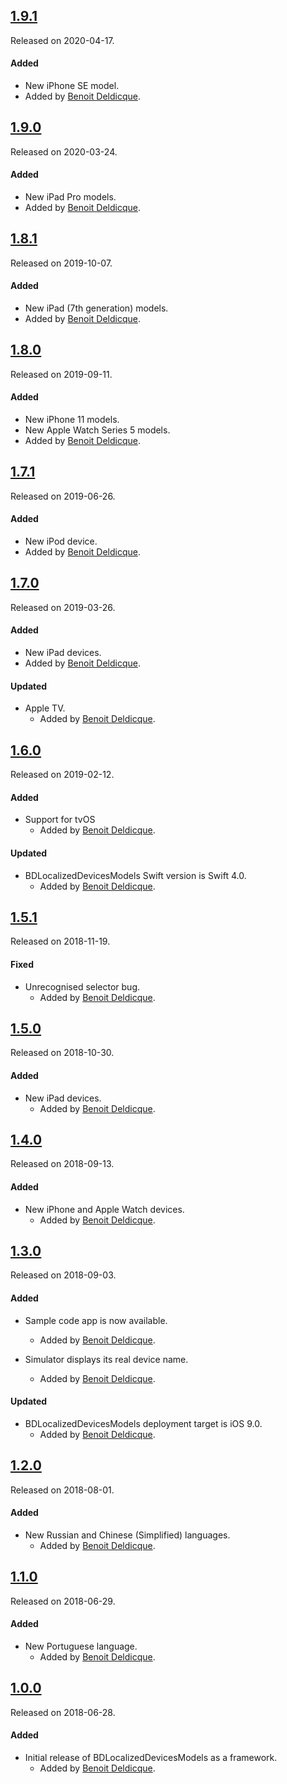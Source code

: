 ## [1.9.1](https://github.com/bixcorp/BDLocalizedDevicesModels/releases/tag/1.9.1)
Released on 2020-04-17.

#### Added
- New iPhone SE model.
- Added by [Benoit Deldicque](https://github.com/bixcorp).

## [1.9.0](https://github.com/bixcorp/BDLocalizedDevicesModels/releases/tag/1.9.0)
Released on 2020-03-24.

#### Added
- New iPad Pro models.
- Added by [Benoit Deldicque](https://github.com/bixcorp).

## [1.8.1](https://github.com/bixcorp/BDLocalizedDevicesModels/releases/tag/1.8.1)
Released on 2019-10-07.

#### Added
- New iPad (7th generation) models.
- Added by [Benoit Deldicque](https://github.com/bixcorp).

## [1.8.0](https://github.com/bixcorp/BDLocalizedDevicesModels/releases/tag/1.8.0)
Released on 2019-09-11.

#### Added
- New iPhone 11 models.
- New Apple Watch Series 5 models.
- Added by [Benoit Deldicque](https://github.com/bixcorp).

## [1.7.1](https://github.com/bixcorp/BDLocalizedDevicesModels/releases/tag/1.7.1)
Released on 2019-06-26.

#### Added
- New iPod device.
- Added by [Benoit Deldicque](https://github.com/bixcorp).

## [1.7.0](https://github.com/bixcorp/BDLocalizedDevicesModels/releases/tag/1.7.0)
Released on 2019-03-26.

#### Added
- New iPad devices.
- Added by [Benoit Deldicque](https://github.com/bixcorp).

#### Updated
- Apple TV.
    - Added by [Benoit Deldicque](https://github.com/bixcorp).

## [1.6.0](https://github.com/bixcorp/BDLocalizedDevicesModels/releases/tag/1.6.0)
Released on 2019-02-12.

#### Added
- Support for tvOS
    - Added by [Benoit Deldicque](https://github.com/bixcorp).

#### Updated
- BDLocalizedDevicesModels Swift version is Swift 4.0.
    - Added by [Benoit Deldicque](https://github.com/bixcorp).

## [1.5.1](https://github.com/bixcorp/BDLocalizedDevicesModels/releases/tag/1.5.1)
Released on 2018-11-19.

#### Fixed
- Unrecognised selector bug.
    - Added by [Benoit Deldicque](https://github.com/bixcorp).

## [1.5.0](https://github.com/bixcorp/BDLocalizedDevicesModels/releases/tag/1.5.0)
Released on 2018-10-30.

#### Added
- New iPad devices.
    - Added by [Benoit Deldicque](https://github.com/bixcorp).


## [1.4.0](https://github.com/bixcorp/BDLocalizedDevicesModels/releases/tag/1.4.0)
Released on 2018-09-13.

#### Added
- New iPhone and Apple Watch devices.
    - Added by [Benoit Deldicque](https://github.com/bixcorp).

## [1.3.0](https://github.com/bixcorp/BDLocalizedDevicesModels/releases/tag/1.3.0)
Released on 2018-09-03.

#### Added
- Sample code app is now available.
    - Added by [Benoit Deldicque](https://github.com/bixcorp).

- Simulator displays its real device name.
    - Added by [Benoit Deldicque](https://github.com/bixcorp).

#### Updated
- BDLocalizedDevicesModels deployment target is iOS 9.0.
    - Added by [Benoit Deldicque](https://github.com/bixcorp).

## [1.2.0](https://github.com/bixcorp/BDLocalizedDevicesModels/releases/tag/1.2.0)
Released on 2018-08-01.

#### Added
- New Russian and Chinese (Simplified) languages.
    - Added by [Benoit Deldicque](https://github.com/bixcorp).

## [1.1.0](https://github.com/bixcorp/BDLocalizedDevicesModels/releases/tag/1.1.0)
Released on 2018-06-29.

#### Added
- New Portuguese language.
    - Added by [Benoit Deldicque](https://github.com/bixcorp).

## [1.0.0](https://github.com/bixcorp/BDLocalizedDevicesModels/releases/tag/1.0.0)
Released on 2018-06-28.

#### Added
- Initial release of BDLocalizedDevicesModels as a framework.
    - Added by [Benoit Deldicque](https://github.com/bixcorp).
